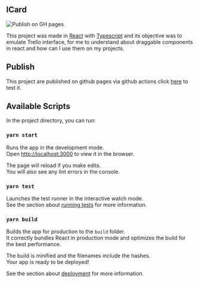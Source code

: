 ## ICard
![Publish on GH pages](https://github.com/lucas-avelino/icard/workflows/Publish%20on%20GH%20pages/badge.svg)

This project was made in [React](https://github.com/facebook/react) with [Typescript](https://github.com/microsoft/TypeScript) and its objective was to emulate Trello interface, for me to understand about draggable components in react and how can I use them on my projects.

## Publish
This project are published on github pages via github actions click [here](https://lucas-avelino.github.io/icard/) to test it. 

## Available Scripts

In the project directory, you can run:

### `yarn start`

Runs the app in the development mode.<br />
Open [http://localhost:3000](http://localhost:3000) to view it in the browser.

The page will reload if you make edits.<br />
You will also see any lint errors in the console.

### `yarn test`

Launches the test runner in the interactive watch mode.<br />
See the section about [running tests](https://facebook.github.io/create-react-app/docs/running-tests) for more information.

### `yarn build`

Builds the app for production to the `build` folder.<br />
It correctly bundles React in production mode and optimizes the build for the best performance.

The build is minified and the filenames include the hashes.<br />
Your app is ready to be deployed!

See the section about [deployment](https://facebook.github.io/create-react-app/docs/deployment) for more information.
